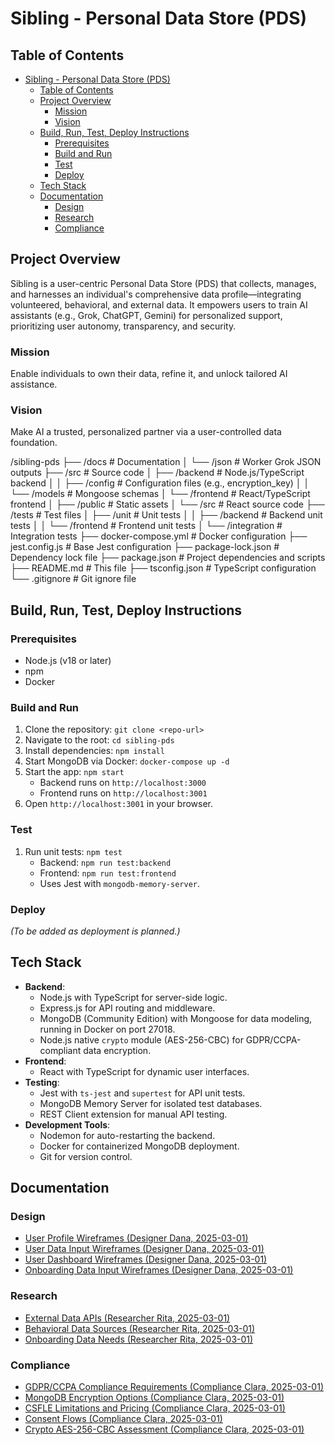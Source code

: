 # Sibling - Personal Data Store (PDS)

## Table of Contents
- [Sibling - Personal Data Store (PDS)](#sibling---personal-data-store-pds)
  - [Table of Contents](#table-of-contents)
  - [Project Overview](#project-overview)
    - [Mission](#mission)
    - [Vision](#vision)
  - [Build, Run, Test, Deploy Instructions](#build-run-test-deploy-instructions)
    - [Prerequisites](#prerequisites)
    - [Build and Run](#build-and-run)
    - [Test](#test)
    - [Deploy](#deploy)
  - [Tech Stack](#tech-stack)
  - [Documentation](#documentation)
    - [Design](#design)
    - [Research](#research)
    - [Compliance](#compliance)

## Project Overview
Sibling is a user-centric Personal Data Store (PDS) that collects, manages, and harnesses an individual's comprehensive data profile—integrating volunteered, behavioral, and external data. It empowers users to train AI assistants (e.g., Grok, ChatGPT, Gemini) for personalized support, prioritizing user autonomy, transparency, and security.

### Mission
Enable individuals to own their data, refine it, and unlock tailored AI assistance.

### Vision
Make AI a trusted, personalized partner via a user-controlled data foundation.

/sibling-pds
├── /docs          # Documentation
│   └── /json      # Worker Grok JSON outputs
├── /src           # Source code
│   ├── /backend   # Node.js/TypeScript backend
│   │   ├── /config  # Configuration files (e.g., encryption_key)
│   │   └── /models  # Mongoose schemas
│   └── /frontend  # React/TypeScript frontend
│       ├── /public  # Static assets
│       └── /src     # React source code
├── /tests         # Test files
│   ├── /unit      # Unit tests
│   │   ├── /backend   # Backend unit tests
│   │   └── /frontend  # Frontend unit tests
│   └── /integration  # Integration tests
├── docker-compose.yml  # Docker configuration
├── jest.config.js      # Base Jest configuration
├── package-lock.json   # Dependency lock file
├── package.json        # Project dependencies and scripts
├── README.md           # This file
├── tsconfig.json       # TypeScript configuration
└── .gitignore          # Git ignore file

## Build, Run, Test, Deploy Instructions
### Prerequisites
- Node.js (v18 or later)
- npm
- Docker

### Build and Run
1. Clone the repository: `git clone <repo-url>`
2. Navigate to the root: `cd sibling-pds`
3. Install dependencies: `npm install`
4. Start MongoDB via Docker: `docker-compose up -d`
5. Start the app: `npm start`
   - Backend runs on `http://localhost:3000`
   - Frontend runs on `http://localhost:3001`
6. Open `http://localhost:3001` in your browser.

### Test
1. Run unit tests: `npm test`
   - Backend: `npm run test:backend`
   - Frontend: `npm run test:frontend`
   - Uses Jest with `mongodb-memory-server`.

### Deploy
*(To be added as deployment is planned.)*

## Tech Stack
- **Backend**: 
  - Node.js with TypeScript for server-side logic.
  - Express.js for API routing and middleware.
  - MongoDB (Community Edition) with Mongoose for data modeling, running in Docker on port 27018.
  - Node.js native `crypto` module (AES-256-CBC) for GDPR/CCPA-compliant data encryption.
- **Frontend**: 
  - React with TypeScript for dynamic user interfaces.
- **Testing**: 
  - Jest with `ts-jest` and `supertest` for API unit tests.
  - MongoDB Memory Server for isolated test databases.
  - REST Client extension for manual API testing.
- **Development Tools**: 
  - Nodemon for auto-restarting the backend.
  - Docker for containerized MongoDB deployment.
  - Git for version control.

## Documentation
### Design
- [User Profile Wireframes (Designer Dana, 2025-03-01)](docs/user_profile_wireframes.md)
- [User Data Input Wireframes (Designer Dana, 2025-03-01)](docs/user_data_input_wireframes.md)
- [User Dashboard Wireframes (Designer Dana, 2025-03-01)](docs/user_dashboard_wireframes.md)
- [Onboarding Data Input Wireframes (Designer Dana, 2025-03-01)](docs/onboarding_data_input_wireframes.md)

### Research
- [External Data APIs (Researcher Rita, 2025-03-01)](docs/external_data_apis.md)
- [Behavioral Data Sources (Researcher Rita, 2025-03-01)](docs/behavioral_data_sources.md)
- [Onboarding Data Needs (Researcher Rita, 2025-03-01)](docs/onboarding_data_needs.md)

### Compliance
- [GDPR/CCPA Compliance Requirements (Compliance Clara, 2025-03-01)](docs/gdpr_ccpa_requirements_sibling.md)
- [MongoDB Encryption Options (Compliance Clara, 2025-03-01)](docs/mongodb_encryption_options_sibling.md)
- [CSFLE Limitations and Pricing (Compliance Clara, 2025-03-01)](docs/csfle_limitations_pricing_sibling.md)
- [Consent Flows (Compliance Clara, 2025-03-01)](docs/consent_flows_sibling.md)
- [Crypto AES-256-CBC Assessment (Compliance Clara, 2025-03-01)](docs/crypto_aes256cbc_assessment_sibling.md)